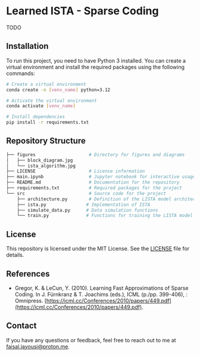 # Learned ISTA - Sparse Coding

TODO

## Installation

To run this project, you need to have Python 3 installed. You can create a virtual environment and install the required packages using the following commands:

```bash
# Create a virtual environment
conda create -n [venv_name] python=3.12

# Activate the virtual environment
conda activate [venv_name]

# Install dependencies
pip install -r requirements.txt
```

## Repository Structure

```bash
├── figures                    # Directory for figures and diagrams
│   ├── block_diagram.jpg
│   └── ista_algorithm.jpg
├── LICENSE                    # License information
├── main.ipynb                 # Jupyter notebook for interactive usage
├── README.md                  # Documentation for the repository
├── requirements.txt           # Required packages for the project
└── src                        # Source code for the project
    ├── architecture.py        # Definition of the LISTA model architecture
    ├── ista.py               # Implementation of ISTA
    ├── simulate_data.py      # Data simulation functions
    └── train.py              # Functions for training the LISTA model
```

## License

This repository is licensed under the MIT License. See the [LICENSE](LICENSE) file for details.

## References

- Gregor, K. & LeCun, Y. (2010). Learning Fast Approximations of Sparse Coding. In J. Fürnkranz & T. Joachims (eds.), ICML (p./pp. 399-406), : Omnipress. [https://icml.cc/Conferences/2010/papers/449.pdf](https://icml.cc/Conferences/2010/papers/449.pdf).

## Contact

If you have any questions or feedback, feel free to reach out to me at [faisal.jayousi@proton.me](emailto:faisal.jayousi@proton.me).
